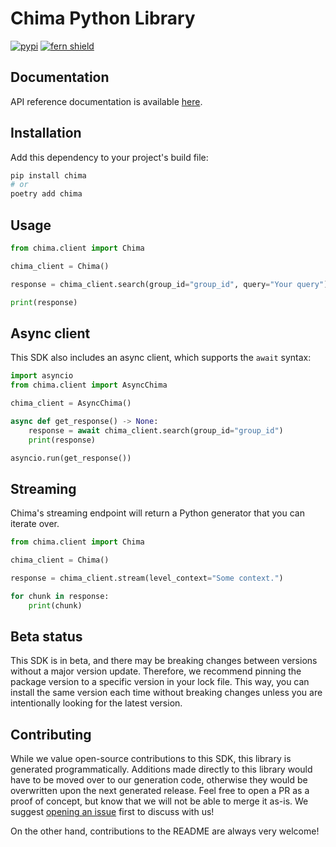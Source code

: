# Chima Python Library

[![pypi](https://img.shields.io/pypi/v/chima.svg)](https://pypi.python.org/pypi/chima)
[![fern shield](https://img.shields.io/badge/%F0%9F%8C%BF-SDK%20generated%20by%20Fern-brightgreen)](https://github.com/fern-api/fern)

## Documentation

API reference documentation is available [here](https://chima.docs.buildwithfern.com/api-reference/search).

## Installation

Add this dependency to your project's build file:

```bash
pip install chima
# or
poetry add chima
```

## Usage

```python
from chima.client import Chima

chima_client = Chima()

response = chima_client.search(group_id="group_id", query="Your query")

print(response)
```

## Async client

This SDK also includes an async client, which supports the `await` syntax:

```python
import asyncio
from chima.client import AsyncChima

chima_client = AsyncChima()

async def get_response() -> None:
    response = await chima_client.search(group_id="group_id")
    print(response)

asyncio.run(get_response())
```

## Streaming

Chima's streaming endpoint will return a Python generator that you can iterate over. 

```python
from chima.client import Chima

chima_client = Chima()

response = chima_client.stream(level_context="Some context.")

for chunk in response: 
    print(chunk)
```

## Beta status

This SDK is in beta, and there may be breaking changes between versions without a major version update. Therefore, we recommend pinning the package version to a specific version in your lock file. This way, you can install the same version each time without breaking changes unless you are intentionally looking for the latest version.

## Contributing

While we value open-source contributions to this SDK, this library is generated programmatically. Additions made directly to this library would have to be moved over to our generation code, otherwise they would be overwritten upon the next generated release. Feel free to open a PR as a proof of concept, but know that we will not be able to merge it as-is. We suggest [opening an issue](https://github.com/chima-org/chima-python/issues) first to discuss with us!

On the other hand, contributions to the README are always very welcome!
